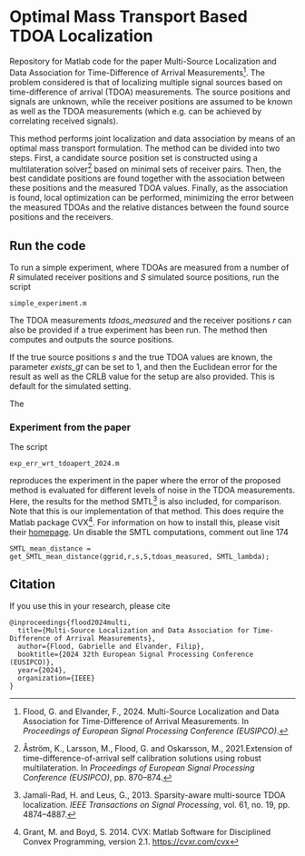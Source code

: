 # Optimal Mass Transport Based TDOA Localization
Repository for Matlab code for the paper Multi-Source Localization and Data Association for Time-Difference of Arrival Measurements[^1]. The problem considered is that of localizing multiple signal sources based on time-difference of arrival (TDOA) measurements. The source positions and signals are unknown, while the receiver positions are assumed to be known as well as the TDOA measurements (which e.g. can be achieved by correlating received signals).

This method performs joint localization and data association by means of an optimal mass transport formulation. The method can be divided into two steps. First, a candidate source position set is constructed using a multilateration solver[^2] based on minimal sets of receiver pairs. Then, the best candidate positions are found together with the association between these positions and the measured TDOA values. Finally, as the association is found, local optimization can be performed, minimizing the error between the measured TDOAs and the relative distances between the found source positions and the receivers.

## Run the code
To run a simple experiment, where TDOAs are measured from a number of *R* simulated receiver positions and *S* simulated source positions, run the script 
```
simple_experiment.m
```
The TDOA measurements *tdoas_measured* and the receiver positions *r* can also be provided if a true experiment has been run. The method then computes and outputs the source positions.

If the true source positions *s* and the true TDOA values are known, the parameter *exists_gt* can be set to 1, and then the Euclidean error for the result as well as the CRLB value for the setup are also provided. This is default for the simulated setting.

The 

### Experiment from the paper
The script
```
exp_err_wrt_tdoapert_2024.m
```
reproduces the experiment in the paper where the error of the proposed method is evaluated for different levels of noise in the TDOA measurements. Here, the results for the method SMTL[^3] is also included, for comparison. Note that this is our implementation of that method. This does require the Matlab package CVX[^4]. For information on how to install this, please visit their [homepage](https://cvxr.com/cvx). Un disable the SMTL computations, comment out line 174
```
SMTL_mean_distance = get_SMTL_mean_distance(ggrid,r,s,S,tdoas_measured, SMTL_lambda);
```

## Citation 
If you use this in your research, please cite
```
@inproceedings{flood2024multi,
  title={Multi-Source Localization and Data Association for Time-Difference of Arrival Measurements},
  author={Flood, Gabrielle and Elvander, Filip},
  booktitle={2024 32th European Signal Processing Conference (EUSIPCO)},
  year={2024},
  organization={IEEE}
}
```

[^1]: Flood, G. and Elvander, F., 2024. Multi-Source Localization and Data Association for Time-Difference of Arrival Measurements. In *Proceedings of European Signal Processing Conference (EUSIPCO)*.
[^2]: Åström, K., Larsson, M., Flood, G. and Oskarsson, M., 2021.Extension of time-difference-of-arrival self calibration solutions using robust multilateration. In *Proceedings of European Signal Processing Conference (EUSIPCO)*, pp. 870–874.
[^3]: Jamali-Rad, H. and Leus, G., 2013. Sparsity-aware multi-source TDOA localization. *IEEE Transactions on Signal Processing*, vol. 61, no. 19, pp. 4874–4887.
[^4]: Grant, M. and Boyd, S. 2014. CVX: Matlab Software for Disciplined Convex Programming, version 2.1. https://cvxr.com/cvx
